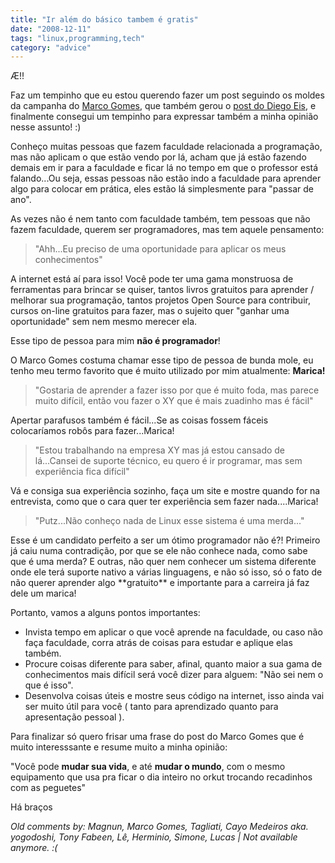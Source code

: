 ```yaml
---
title: "Ir além do básico tambem é gratis"
date: "2008-12-11"
tags: "linux,programming,tech"
category: "advice"
---
```


Æ!!

Faz um tempinho que eu estou querendo fazer um post seguindo os moldes da campanha do [Marco Gomes](http://marcogomes.com/blog/2008/campanha-programar-e-gratis "Programar é Grátis"), que também gerou o [post do Diego Eis](http://www.tableless.com.br/implementar-xhtmlcss-e-gratis "Implementar XHTML / CSS é grátis"), e finalmente consegui um tempinho para expressar também a minha opinião nesse assunto! :)

Conheço muitas pessoas que fazem faculdade relacionada a programação, mas não aplicam o que estão vendo por lá, acham que já estão fazendo demais em ir para a faculdade e ficar lá no tempo em que o professor está falando...Ou seja, essas pessoas não estão indo a faculdade para aprender algo para colocar em prática, eles estão lá simplesmente para "passar de ano".

As vezes não é nem tanto com faculdade também, tem pessoas que não fazem faculdade, querem ser programadores, mas tem aquele pensamento:
<blockquote>"Ahh...Eu preciso de uma oportunidade para aplicar os meus conhecimentos"</blockquote>
A internet está aí para isso! Você pode ter uma gama monstruosa de ferramentas para brincar se quiser, tantos livros gratuitos para aprender / melhorar sua programação, tantos projetos Open Source para contribuir, cursos on-line gratuitos para fazer, mas o sujeito quer "ganhar uma oportunidade" sem nem mesmo merecer ela.

Esse tipo de pessoa para mim **não é programador**!

O Marco Gomes costuma chamar esse tipo de pessoa de bunda mole, eu tenho meu termo favorito que é muito utilizado por mim atualmente: **Marica!**
<blockquote>"Gostaria de aprender a fazer isso por que é muito foda, mas parece muito difícil, então vou fazer o XY que é mais zuadinho mas é fácil"</blockquote>
Apertar parafusos também é fácil...Se as coisas fossem fáceis colocaríamos robôs para fazer...Marica!
<blockquote>"Estou trabalhando na empresa XY mas já estou cansado de lá...Cansei de suporte técnico, eu quero é ir programar, mas sem experiência fica difícil"</blockquote>
Vá e consiga sua experiência sozinho, faça um site e mostre quando for na entrevista, como que o cara quer ter experiência sem fazer nada....Marica!
<blockquote>"Putz...Não conheço nada de Linux esse sistema é uma merda..."</blockquote>
Esse é um candidato perfeito a ser um ótimo programador não é?! Primeiro já caiu numa contradição, por que se ele não conhece nada, como sabe que é uma merda? E outras, não quer nem conhecer um sistema diferente onde ele terá suporte nativo a várias linguagens, e não só isso, só o fato de não querer aprender algo **gratuito** e importante para a carreira já faz dele um marica!

Portanto, vamos a alguns pontos importantes:
*  Invista tempo em aplicar o que você aprende na faculdade, ou caso não faça faculdade, corra atrás de coisas para estudar e aplique elas também.
* Procure coisas diferente para saber, afinal, quanto maior a sua gama de conhecimentos mais difícil será você dizer para alguem: "Não sei nem o que é isso".
* Desenvolva coisas úteis e mostre seus código na internet, isso ainda vai ser muito útil para você ( tanto para aprendizado quanto para apresentação pessoal ).

Para finalizar só quero frisar uma frase do post do Marco Gomes que é muito interesssante e resume muito a minha opinião:

"Você pode **mudar sua vida**, e até **mudar o mundo**, com o mesmo equipamento que usa pra ficar o dia inteiro no orkut trocando recadinhos com as peguetes"

Há braços



_Old comments by: Magnun, Marco Gomes, Tagliati, Cayo Medeiros aka. yogodoshi, Tony Fabeen, Lê, Herminio, Simone, Lucas | Not available anymore. :(_
